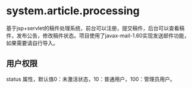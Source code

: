 # system.article.processing
基于jsp+servlet的稿件处理系统，前台可以注册，提交稿件，后台可以查看稿件，发布公告，修改稿件状态。项目使用了javax-mail-1.60实现发送邮件功能，如果需要请自行导入。
## 用户权限
status 属性，默认值0：未激活状态，10：普通用户，100：管理员用户。
